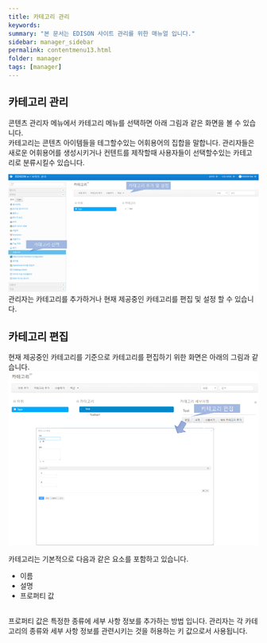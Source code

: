 ```yaml
---
title: 카테고리 관리
keywords:
summary: "본 문서는 EDISON 사이트 관리를 위한 매뉴얼 입니다."
sidebar: manager_sidebar
permalink: contentmenu13.html
folder: manager
tags: [manager]
---
```


## 카테고리 관리
콘텐츠 관리자 메뉴에서 카테고리 메뉴를 선택하면 아래 그림과 같은 화면을 볼 수 있습니다.<br>
카테고리는 콘텐츠 아이템들을 테그할수있는 어휘용어의 집합을 말합니다. 관리자들은 새로운 어휘용어를 생성시키거나 컨텐트를 제작할때 사용자들이 선택할수있는 카테고리로 분류시킬수 있습니다.<br>

![capture](/images/manager/managercontent/33.png "카테고리 선택")<br>
관리자는 카테고리를 추가하거나 현재 제공중인 카테고리를 편집 및 설정 할 수 있습니다.<br>

## 카테고리 편집
현재 제공중인 카테고리를 기준으로 카테고리를 편집하기 위한 화면은 아래의 그림과 같습니다.<br>
![capture](/images/manager/managercontent/34.png "카테고리 편집")<br>

카테고리는 기본적으로 다음과 같은 요소를 포함하고 있습니다.<br>
- 이름
- 설명
- 프로퍼티 값

<br>
프로퍼티 값은 특정한 종류에 세부 사항 정보를 추가하는 방법 입니다. 관리자는 각 카테고리의 종류와 세부 사항 정보를 관련시키는 것을 허용하는 키 값으로서 사용됩니다.<br>
